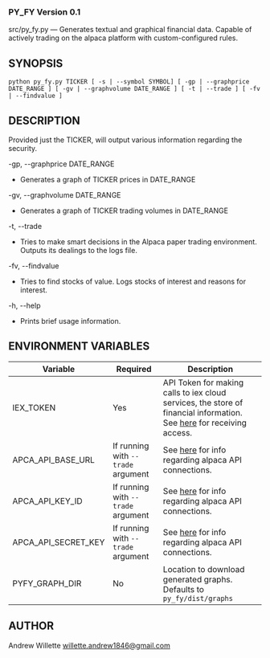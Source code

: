 ### PY_FY Version 0.1

src/py_fy.py — Generates textual and graphical financial data. Capable of actively trading on the alpaca platform with custom-configured rules. 

## SYNOPSIS

    python py_fy.py TICKER [ -s | --symbol SYMBOL] [ -gp | --graphprice DATE_RANGE ] [ -gv | --graphvolume DATE_RANGE ] [ -t | --trade ] [ -fv | --findvalue ]

## DESCRIPTION

Provided just the TICKER, will output various information regarding the security. 

-gp, --graphprice DATE_RANGE

- Generates a graph of TICKER prices in DATE_RANGE 
    
-gv, --graphvolume DATE_RANGE

- Generates a graph of TICKER trading volumes in DATE_RANGE

-t, --trade

- Tries to make smart decisions in the Alpaca paper trading environment. Outputs its dealings to the logs file.

-fv, --findvalue

- Tries to find stocks of value. Logs stocks of interest and reasons for interest.

-h, --help

- Prints brief usage information.

## ENVIRONMENT VARIABLES

Variable | Required | Description
------------ | ------------- | -------------
IEX_TOKEN | Yes | API Token for making calls to iex cloud services, the store of financial information. See [here](https://iexcloud.io) for receiving access. 
APCA_API_BASE_URL | If running with `--trade` argument | See [here](https://app.alpaca.markets/paper) for info regarding alpaca API connections.
APCA_API_KEY_ID | If running with `--trade` argument | See [here](https://app.alpaca.markets/paper) for info regarding alpaca API connections.
APCA_API_SECRET_KEY | If running with `--trade` argument | See [here](https://app.alpaca.markets/paper) for info regarding alpaca API connections. 
PYFY_GRAPH_DIR | No | Location to download generated graphs. Defaults to `py_fy/dist/graphs`

## AUTHOR

Andrew Willette <willette.andrew1846@gmail.com>

